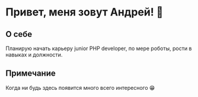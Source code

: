 # Привет, меня зовут Андрей! 👋

## О себе

Планирую начать карьеру junior PHP developer, по мере роботы, рости в навыках и должности.

## Примечание

Когда ни будь здесь появится много всего интересного 😁


